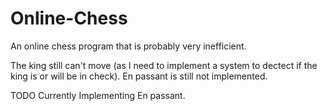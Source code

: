 # Online-Chess
An online chess program that is probably very inefficient.

The king still can't move (as I need to implement a system to dectect if the king is or will be in check).
En passant is still not implemented.

TODO Currently Implementing En passant.